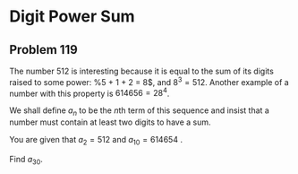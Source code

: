 # Digit Power Sum
## Problem 119

The number $512$ is interesting because it is equal to the sum of its digits raised to some power: 
%5 + 1 + 2 = 8$, and $8^3 = 512$. Another example of a number with this property is $614656 = 28^4$.

We shall define $a_n$ to be the $n$th term of this sequence and insist that a number must contain at least two digits to have a sum.

You are given that $a_2 = 512$ and $a_10 = 614654$ .

Find $a_30$.

